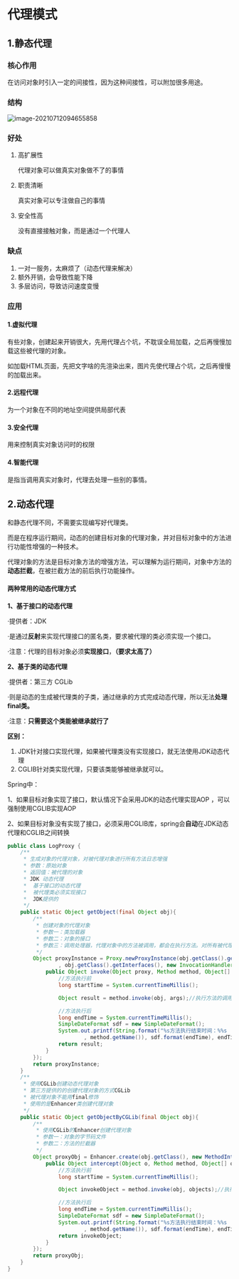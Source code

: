 # 代理模式

## 1.静态代理

### 核心作用

在访问对象时引入一定的间接性，因为这种间接性，可以附加很多用途。



### 结构

![image-20210712094655858](http://note.youdao.com/yws/public/resource/7d81e6a39024a96dd86efacf29f4ca80/xmlnote/WEBRESOURCE5e2ed4480e974f9bae861c04e01afa75/612)



### 好处

1. 高扩展性

   代理对象可以做真实对象做不了的事情

2. 职责清晰

   真实对象可以专注做自己的事情

3. 安全性高

   没有直接接触对象，而是通过一个代理人

### 缺点

1. 一对一服务，太麻烦了（动态代理来解决）
2. 额外开销，会导致性能下降
3. 多层访问，导致访问速度变慢



### 应用

#### 1.虚拟代理

有些对象，创建起来开销很大，先用代理占个坑，不耽误全局加载，之后再慢慢加载这些被代理的对象。

如加载HTML页面，先把文字啥的先渲染出来，图片先使代理占个坑，之后再慢慢的加载出来。



#### 2.远程代理

为一个对象在不同的地址空间提供局部代表



#### 3.安全代理

用来控制真实对象访问时的权限



#### 4.智能代理

是指当调用真实对象时，代理去处理一些别的事情。



## 2.动态代理

和静态代理不同，不需要实现编写好代理类。

而是在程序运行期间，动态的创建目标对象的代理对象，并对目标对象中的方法进行功能性增强的一种技术。

代理对象的方法是目标对象方法的增强方法，可以理解为运行期间，对象中方法的**动态拦截**，在被拦截方法的前后执行功能操作。

#### 两种常用的动态代理方式

**1、基于接口的动态代理**

·提供者：JDK

·是通过**反射**来实现代理接口的匿名类，要求被代理的类必须实现一个接口。

·注意：代理的目标对象必须**实现接口**，**（要求太高了）**



**2、基于类的动态代理**

·提供者：第三方 CGLib

·则是动态的生成被代理类的子类，通过继承的方式完成动态代理，所以无法**处理final类。**

·注意：**只需要这个类能被继承就行了**



**区别：**

1. JDK针对接口实现代理，如果被代理类没有实现接口，就无法使用JDK动态代理
2. CGLIB针对类实现代理，只要该类能够被继承就可以。



Spring中：

1、如果目标对象实现了接口，默认情况下会采用JDK的动态代理实现AOP ，可以强制使用CGLIB实现AOP 

2、如果目标对象没有实现了接口，必须采用CGLIB库，spring会**自动**在JDK动态代理和CGLIB之间转换

````java
public class LogProxy {
    /**
     * 生成对象的代理对象，对被代理对象进行所有方法日志增强
     * 参数：原始对象
     * 返回值：被代理的对象
     * JDK 动态代理
     *  基于接口的动态代理
     *  被代理类必须实现接口
     *  JDK提供的
     */
    public static Object getObject(final Object obj){
        /**
         * 创建对象的代理对象
         * 参数一：类加载器
         * 参数二：对象的接口
         * 参数三：调用处理器，代理对象中的方法被调用，都会在执行方法。对所有被代理对象的方法进行拦截
         */
        Object proxyInstance = Proxy.newProxyInstance(obj.getClass().getClassLoader()
                , obj.getClass().getInterfaces(), new InvocationHandler() {
            public Object invoke(Object proxy, Method method, Object[] args) throws Throwable {
                //方法执行前
                long startTime = System.currentTimeMillis();

                Object result = method.invoke(obj, args);//执行方法的调用

                //方法执行后
                long endTime = System.currentTimeMillis();
                SimpleDateFormat sdf = new SimpleDateFormat();
                System.out.printf(String.format("%s方法执行结束时间：%%s ；方法执行耗时：%%d%%n"
                        , method.getName()), sdf.format(endTime), endTime - startTime);
                return result;
            }
        });
        return proxyInstance;
    }
    /**
     * 使用CGLib创建动态代理对象
     * 第三方提供的的创建代理对象的方式CGLib
     * 被代理对象不能用final修饰
     * 使用的是Enhancer类创建代理对象
     */
    public static Object getObjectByCGLib(final Object obj){
        /**
         * 使用CGLib的Enhancer创建代理对象
         * 参数一：对象的字节码文件
         * 参数二：方法的拦截器
         */
        Object proxyObj = Enhancer.create(obj.getClass(), new MethodInterceptor() {
            public Object intercept(Object o, Method method, Object[] objects, MethodProxy methodProxy) throws Throwable {
                //方法执行前
                long startTime = System.currentTimeMillis();

                Object invokeObject = method.invoke(obj, objects);//执行方法的调用

                //方法执行后
                long endTime = System.currentTimeMillis();
                SimpleDateFormat sdf = new SimpleDateFormat();
                System.out.printf(String.format("%s方法执行结束时间：%%s ；方法执行耗时：%%d%%n"
                        , method.getName()), sdf.format(endTime), endTime - startTime);
                return invokeObject;
            }
        });
        return proxyObj;
    }
}
````

